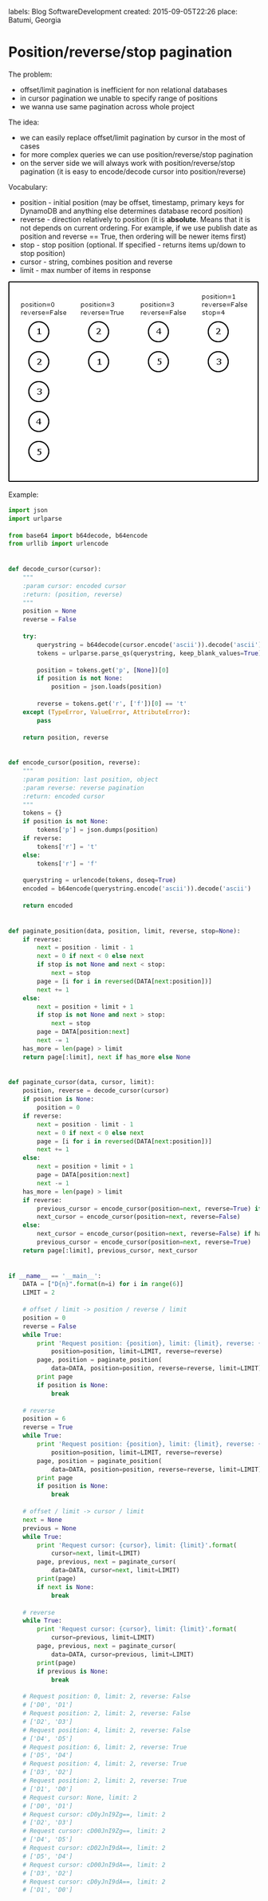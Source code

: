 labels: Blog
        SoftwareDevelopment
created: 2015-09-05T22:26
place: Batumi, Georgia

# Position/reverse/stop pagination

The problem:

- offset/limit pagination is inefficient for non relational databases
- in cursor pagination we unable to specify range of positions
- we wanna use same pagination across whole project

The idea:

- we can easily replace offset/limit pagination by cursor in the most of cases
- for more complex queries we can use position/reverse/stop pagination
- on the server side we will always work with position/reverse/stop pagination (it is easy to encode/decode cursor into position/reverse)

Vocabulary:

- position - initial position (may be offset, timestamp, primary keys for DynamoDB and anything else determines database record position)
- reverse - direction relatively to position (it is **absolute**. Means that it is not depends on current ordering. For example, if we use publish date as position and reverse == True, then ordering will be newer items first)
- stop - stop position (optional. If specified - returns items up/down to stop position)
- cursor - string, combines position and reverse
- limit - max number of items in response

![Position/reverse/stop pagination](pagination.png)

Example:
```python
import json
import urlparse

from base64 import b64decode, b64encode
from urllib import urlencode


def decode_cursor(cursor):
    """
    :param cursor: encoded cursor
    :return: (position, reverse)
    """
    position = None
    reverse = False

    try:
        querystring = b64decode(cursor.encode('ascii')).decode('ascii')
        tokens = urlparse.parse_qs(querystring, keep_blank_values=True)

        position = tokens.get('p', [None])[0]
        if position is not None:
            position = json.loads(position)

        reverse = tokens.get('r', ['f'])[0] == 't'
    except (TypeError, ValueError, AttributeError):
        pass

    return position, reverse


def encode_cursor(position, reverse):
    """
    :param position: last position, object
    :param reverse: reverse pagination
    :return: encoded cursor
    """
    tokens = {}
    if position is not None:
        tokens['p'] = json.dumps(position)
    if reverse:
        tokens['r'] = 't'
    else:
        tokens['r'] = 'f'

    querystring = urlencode(tokens, doseq=True)
    encoded = b64encode(querystring.encode('ascii')).decode('ascii')

    return encoded


def paginate_position(data, position, limit, reverse, stop=None):
    if reverse:
        next = position - limit - 1
        next = 0 if next < 0 else next
        if stop is not None and next < stop:
            next = stop
        page = [i for i in reversed(DATA[next:position])]
        next += 1
    else:
        next = position + limit + 1
        if stop is not None and next > stop:
            next = stop
        page = DATA[position:next]
        next -= 1
    has_more = len(page) > limit
    return page[:limit], next if has_more else None


def paginate_cursor(data, cursor, limit):
    position, reverse = decode_cursor(cursor)
    if position is None:
        position = 0
    if reverse:
        next = position - limit - 1
        next = 0 if next < 0 else next
        page = [i for i in reversed(DATA[next:position])]
        next += 1
    else:
        next = position + limit + 1
        page = DATA[position:next]
        next -= 1
    has_more = len(page) > limit
    if reverse:
        previous_cursor = encode_cursor(position=next, reverse=True) if has_more else None
        next_cursor = encode_cursor(position=next, reverse=False)
    else:
        next_cursor = encode_cursor(position=next, reverse=False) if has_more else None
        previous_cursor = encode_cursor(position=next, reverse=True)
    return page[:limit], previous_cursor, next_cursor


if __name__ == '__main__':
    DATA = ["D{n}".format(n=i) for i in range(6)]
    LIMIT = 2

    # offset / limit -> position / reverse / limit
    position = 0
    reverse = False
    while True:
        print 'Request position: {position}, limit: {limit}, reverse: {reverse}'.format(
            position=position, limit=LIMIT, reverse=reverse)
        page, position = paginate_position(
            data=DATA, position=position, reverse=reverse, limit=LIMIT)
        print page
        if position is None:
            break

    # reverse
    position = 6
    reverse = True
    while True:
        print 'Request position: {position}, limit: {limit}, reverse: {reverse}'.format(
            position=position, limit=LIMIT, reverse=reverse)
        page, position = paginate_position(
            data=DATA, position=position, reverse=reverse, limit=LIMIT)
        print page
        if position is None:
            break

    # offset / limit -> cursor / limit
    next = None
    previous = None
    while True:
        print 'Request cursor: {cursor}, limit: {limit}'.format(
            cursor=next, limit=LIMIT)
        page, previous, next = paginate_cursor(
            data=DATA, cursor=next, limit=LIMIT)
        print(page)
        if next is None:
            break

    # reverse
    while True:
        print 'Request cursor: {cursor}, limit: {limit}'.format(
            cursor=previous, limit=LIMIT)
        page, previous, next = paginate_cursor(
            data=DATA, cursor=previous, limit=LIMIT)
        print(page)
        if previous is None:
            break

    # Request position: 0, limit: 2, reverse: False
    # ['D0', 'D1']
    # Request position: 2, limit: 2, reverse: False
    # ['D2', 'D3']
    # Request position: 4, limit: 2, reverse: False
    # ['D4', 'D5']
    # Request position: 6, limit: 2, reverse: True
    # ['D5', 'D4']
    # Request position: 4, limit: 2, reverse: True
    # ['D3', 'D2']
    # Request position: 2, limit: 2, reverse: True
    # ['D1', 'D0']
    # Request cursor: None, limit: 2
    # ['D0', 'D1']
    # Request cursor: cD0yJnI9Zg==, limit: 2
    # ['D2', 'D3']
    # Request cursor: cD00JnI9Zg==, limit: 2
    # ['D4', 'D5']
    # Request cursor: cD02JnI9dA==, limit: 2
    # ['D5', 'D4']
    # Request cursor: cD00JnI9dA==, limit: 2
    # ['D3', 'D2']
    # Request cursor: cD0yJnI9dA==, limit: 2
    # ['D1', 'D0']
```
